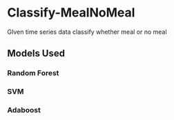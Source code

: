 # Classify-MealNoMeal
 GIven time series data classify whether meal or no meal
 
 ## Models Used
 ### Random Forest
 ### SVM
 ### Adaboost
